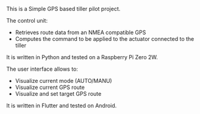 This is a Simple GPS based tiller pilot project.

The control unit:
* Retrieves route data from an NMEA compatible GPS
* Computes the command to be applied to the actuator connected to the tiller
  
It is written in Python and tested on a Raspberry Pi Zero 2W.

The user interface allows to:
* Visualize current mode (AUTO/MANU)
* Visualize current GPS route
* Visualize and set target GPS route
  
It is written in Flutter and tested on Android.
